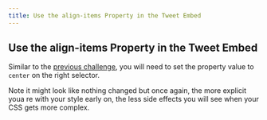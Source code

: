 ```yaml
---
title: Use the align-items Property in the Tweet Embed
---
```

## Use the align-items Property in the Tweet Embed

Similar to the  <a href='https://github.com/freecodecamp/guides/tree/master/src/pages/certifications/responsive-web-design/css-flexbox/align-elements-using-the-align-items-property/index.md' target='_blank' rel='nofollow'>previous challenge</a>, you will need to set the property value to `center` on the right selector.

Note it might look like nothing changed but once again, the more explicit youa re with your style early on, the less side effects you will see when your CSS gets more complex.
